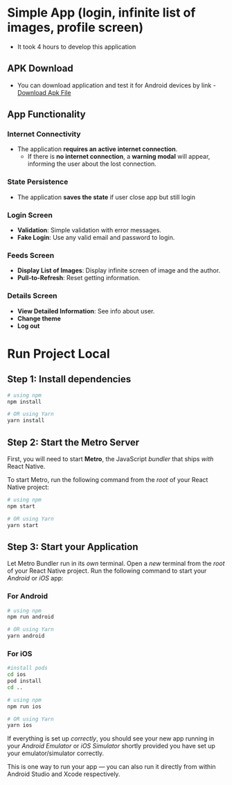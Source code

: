# Simple App (login, infinite list of images, profile screen)

- It took 4 hours to develop this application

## APK Download

- You can download application and test it for Android devices by link - [Download Apk File](https://drive.google.com/file/d/1qozOxeoghdxj3TH7N1fi7cytQ3le84FB/view?usp=sharing)

## App Functionality

### Internet Connectivity

- The application **requires an active internet connection**.
  - If there is **no internet connection**, a **warning modal** will appear, informing the user about the lost connection.

### State Persistence

- The application **saves the state** if user close app but still login

### Login Screen

- **Validation**: Simple validation with error messages.
- **Fake Login**: Use any valid email and password to login.

### Feeds Screen

- **Display List of Images**: Display infinite screen of image and the author.
- **Pull-to-Refresh**: Reset getting information.

### Details Screen

- **View Detailed Information**: See info about user.
- **Change theme**
- **Log out**

# Run Project Local

## Step 1: Install dependencies

```bash
# using npm
npm install

# OR using Yarn
yarn install
```

## Step 2: Start the Metro Server

First, you will need to start **Metro**, the JavaScript _bundler_ that ships _with_ React Native.

To start Metro, run the following command from the _root_ of your React Native project:

```bash
# using npm
npm start

# OR using Yarn
yarn start
```

## Step 3: Start your Application

Let Metro Bundler run in its _own_ terminal. Open a _new_ terminal from the _root_ of your React Native project. Run the following command to start your _Android_ or _iOS_ app:

### For Android

```bash
# using npm
npm run android

# OR using Yarn
yarn android
```

### For iOS

```bash
#install pods
cd ios
pod install
cd ..

# using npm
npm run ios

# OR using Yarn
yarn ios
```

If everything is set up _correctly_, you should see your new app running in your _Android Emulator_ or _iOS Simulator_ shortly provided you have set up your emulator/simulator correctly.

This is one way to run your app — you can also run it directly from within Android Studio and Xcode respectively.
